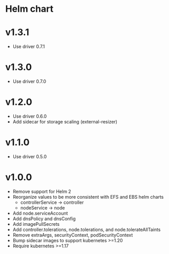 # Helm chart

# v1.3.1
* Use driver 0.7.1

# v1.3.0
* Use driver 0.7.0

# v1.2.0
* Use driver 0.6.0
* Add sidecar for storage scaling (external-resizer)

# v1.1.0
* Use driver 0.5.0

# v1.0.0
* Remove support for Helm 2
* Reorganize values to be more consistent with EFS and EBS helm charts
  * controllerService -> controller
  * nodeService -> node
* Add node.serviceAccount
* Add dnsPolicy and dnsConfig
* Add imagePullSecrets
* Add controller.tolerations, node.tolerations, and node.tolerateAllTaints
* Remove extraArgs, securityContext, podSecurityContext 
* Bump sidecar images to support kubernetes >=1.20
* Require kubernetes >=1.17
